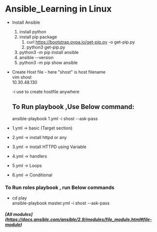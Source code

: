 # Ansible_Learning in Linux
- Install  Ansible 
    1) install python 
    2) install pip package 
       1) curl https://bootstrap.pypa.io/get-pip.py -o get-pip.py
       2) python3 get-pip.py
    3) python3 -m pip install ansible
    4) ansible --version
    5) python3 -m pip show ansible
    
    
- Create Host file - here "shost" is host filename <br />
    vim shost   <br />
    10.30.48.130 <br />
  
  -i use to create hostfile anywhere
  ## To Run  playbook ,Use Below command:
  ansible-playbook  1.yml  -i shost --ask-pass
  
  
- 1.yml -> basic (Target section)
- 2.yml -> install httpd or any 
- 3.yml -> install HTTPD using Variable
- 4.yml -> handlers 
- 5.yml -> Loops
- 6.yml -> Conditional 

### To Run roles playbook , run Below commands
- cd play <br />
ansible-playbook master.yml -i shost --ask-pass



##### [All modules] (https://docs.ansible.com/ansible/2.9/modules/file_module.html#file-module)

